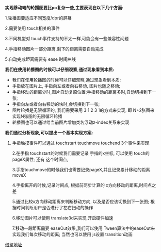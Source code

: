 **实现移动端的轮播图要比pc复杂一些,主要表现在以下几个方面:**

   1.轮播图要适应不同宽度/dpr的屏幕 

   2.需要使用 touch相关的事件 

   3.不同机型对 touch事件支持的不太一样,可能会有一些兼容性问题 

   4.手指移动图片一部分距离,剩下的距离需要自动完成 

   5.自动完成距离需要有 ease 时间曲线 

**我们在使用轮播图的时候可以仔细观察,通过现象看到本质:**

- 我们在使用轮播图的时候可以仔细观察,通过现象看到本质: 
- 手指放在图片上, 手指向左或者向右移动, 图片也随之移动; 
- 手指移动的距离少时,图片自动复原位置;手指移动的距离多时,自动切换到下一张; 
- 手指向左或者向右移动的快时,会切换到下一张; 
- 图片轮播是无限循环的, 我们需要采用 3 1 2 3 1的方式来实现, 即 N+2张图来实现N张图的无限循环轮播 
- 轮播图也可以通过给当前图片增加类名浮动z-index关系来实现

**我们通过分析现象,可以提出一个基本实现方案:**

1. 手指触摸事件可以通过 touchstart touchmove touchend 3个事件来实现 

   2.在手指 touchstart的时候我们需要记录 手指的x坐标, 可以使用 touch的pageX属性; 还有 这个时间点, 

   3.手指touchmove的时候我们也需要记录pageX,并且记录累计移动的距离 moveX 

   4.手指离开的时候,记录时间点, 根据前两步计算的 x方向移动的距离,时间点之差 

   5.通过比较x方向移动距离来判断移动方向, 以及是否应该切换到下一张图; 根据时间判断用户是否进行了左右扫动的操作 

   6.移动图片可以使用 translate3d来实现,开启硬件加速 

   7.移动一段距离需要 easeOut效果,我们可以使用 Tween算法中的easeOut来实现我们每次移动的距离; 当然也可以使用 js设置 transition动画 

[借鉴地址](https://www.jb51.net/article/123303.htm)

